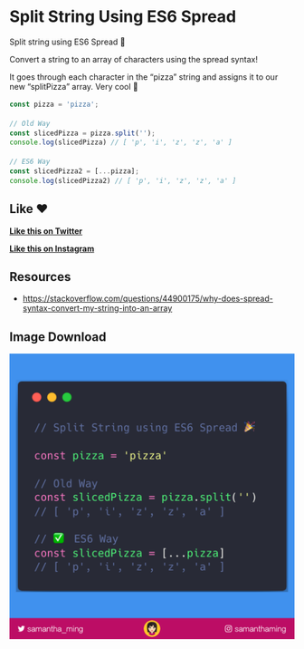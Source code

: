 # Split String Using ES6 Spread

Split string using ES6 Spread 🎉

Convert a string to an array of characters using the spread syntax!

It goes through each character in the “pizza” string and assigns it to our new “splitPizza” array. Very cool 🤩


```javascript
const pizza = 'pizza';

// Old Way
const slicedPizza = pizza.split('');
console.log(slicedPizza) // [ 'p', 'i', 'z', 'z', 'a' ]

// ES6 Way
const slicedPizza2 = [...pizza];
console.log(slicedPizza2) // [ 'p', 'i', 'z', 'z', 'a' ]
```

## Like ❤️

**[Like this on Twitter](https://twitter.com/samantha_ming/status/987758991026544640)**

**[Like this on Instagram](https://www.instagram.com/p/Bh1601FB4KJ/?taken-by=samanthaming)**


## Resources

- https://stackoverflow.com/questions/44900175/why-does-spread-syntax-convert-my-string-into-an-array


## Image Download

![Download](12-split-string-using-spread.png)
